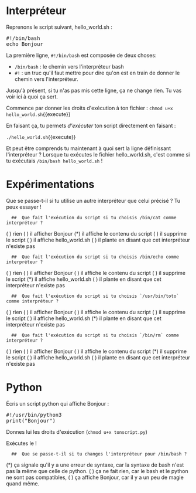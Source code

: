 # Interpréteur

Reprenons le script suivant, hello_world.sh :

<pre class="file" data-filename="hello_world.sh" data-target="replace">
#!/bin/bash
echo Bonjour
</pre>

La première ligne, `#!/bin/bash` est composée de deux choses:
* `/bin/bash` : le chemin vers l'interpréteur bash
* `#!` : un truc qu'il faut mettre pour dire qu'on est en train de donner le chemin vers l'interpréteur.

Jusqu'à présent, si tu n'as pas mis cette ligne, ça ne change rien.
Tu vas voir ici à quoi ça sert.

Commence par donner les droits d'exécution à ton fichier :
`chmod u+x hello_world.sh`{{execute}}

En faisant ça, tu permets *d'exécuter* ton script directement en faisant :

`./hello_world.sh`{{execute}}

Et peut être comprends tu maintenant à quoi sert la ligne définissant l'interpréteur ?
Lorsque tu exécutes le fichier hello_world.sh, c'est comme si tu exécutais `/bin/bash hello_world.sh` !

# Expérimentations

Que se passe-t-il si tu utilise un autre interpréteur que celui précisé ? Tu peux essayer !

```{quizdown} 
  ##  Que fait l'exécution du script si tu choisis /bin/cat comme interpréteur ? 
```
( ) rien
( ) il afficher Bonjour
(*) il affiche le contenu du script
( ) il supprime le script
( ) il affiche hello_world.sh
( ) il plante en disant que cet interpréteur n'existe pas

```{quizdown} 
  ##  Que fait l'exécution du script si tu choisis /bin/echo comme interpréteur ? 
```
( ) rien
( ) il afficher Bonjour
( ) il affiche le contenu du script
( ) il supprime le script
(*) il affiche hello_world.sh
( ) il plante en disant que cet interpréteur n'existe pas

```{quizdown} 
  ##  Que fait l'exécution du script si tu choisis `/usr/bin/toto` comme interpréteur ? 
```
( ) rien
( ) il afficher Bonjour
( ) il affiche le contenu du script
( ) il supprime le script
( ) il affiche hello_world.sh
(*) il plante en disant que cet interpréteur n'existe pas

```{quizdown} 
  ##  Que fait l'exécution du script si tu choisis `/bin/rm` comme interpréteur ? 
```
( ) rien
( ) il afficher Bonjour
( ) il affiche le contenu du script
(*) il supprime le script
( ) il affiche hello_world.sh
( ) il plante en disant que cet interpréteur n'existe pas


# Python

Écris un script python qui affiche Bonjour :

<pre class="python">
#!/usr/bin/python3
print("Bonjour")
</pre>

Donnes lui les droits d'exécution (`chmod u+x tonscript.py`)

Exécutes le !

```{quizdown} 
  ##  Que se passe-t-il si tu changes l'interpréteur pour /bin/bash ? 
```
(*) ça signale qu'il y a une erreur de syntaxe, car la syntaxe de bash n'est pas la même que celle de python.
( ) ça ne fait rien, car le bash et le python ne sont pas compatibles,
( ) ça affiche Bonjour, car il y a un peu de magie quand même.
